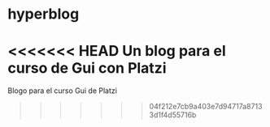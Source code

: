 # hyperblog
<<<<<<< HEAD
Un blog para el curso de Gui con Platzi
=======
Blogo para el curso Gui de Platzi
>>>>>>> 04f212e7cb9a403e7d94717a87133d1f4d55716b
